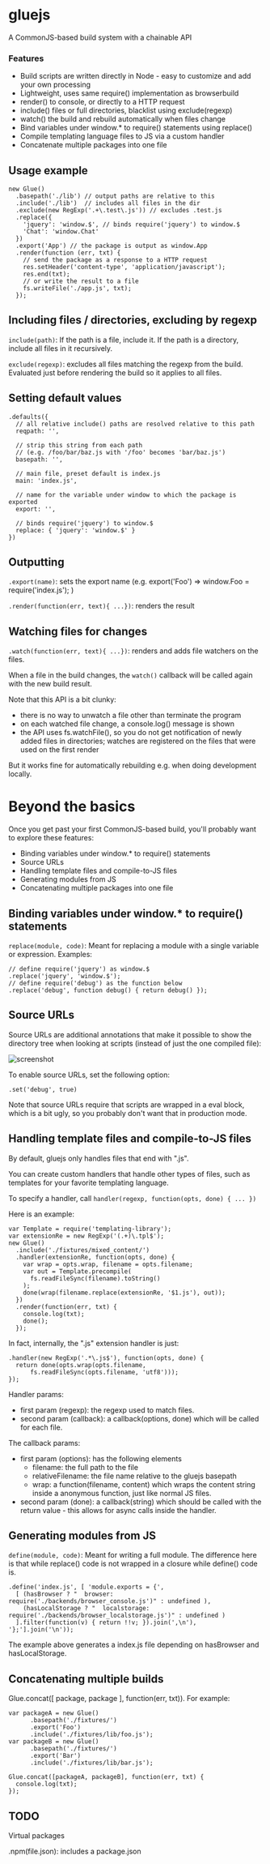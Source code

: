 # gluejs

A CommonJS-based build system with a chainable API

### Features

- Build scripts are written directly in Node - easy to customize and add your own processing
- Lightweight, uses same require() implementation as browserbuild
- render() to console, or directly to a HTTP request
- include() files or full directories, blacklist using exclude(regexp)
- watch() the build and rebuild automatically when files change
- Bind variables under window.* to require() statements using replace()
- Compile templating language files to JS via a custom handler
- Concatenate multiple packages into one file

## Usage example

    new Glue()
      .basepath('./lib') // output paths are relative to this
      .include('./lib')  // includes all files in the dir
      .exclude(new RegExp('.+\.test\.js')) // excludes .test.js
      .replace({
        'jquery': 'window.$', // binds require('jquery') to window.$
        'Chat': 'window.Chat'
      })
      .export('App') // the package is output as window.App
      .render(function (err, txt) {
        // send the package as a response to a HTTP request
        res.setHeader('content-type', 'application/javascript');
        res.end(txt);
        // or write the result to a file
        fs.writeFile('./app.js', txt);
      });

## Including files / directories, excluding by regexp

```include(path)```: If the path is a file, include it. If the path is a directory, include all files in it recursively.

```exclude(regexp)```: excludes all files matching the regexp from the build. Evaluated just before rendering the build so it applies to all files.

## Setting default values

    .defaults({
      // all relative include() paths are resolved relative to this path
      reqpath: '',

      // strip this string from each path
      // (e.g. /foo/bar/baz.js with '/foo' becomes 'bar/baz.js')
      basepath: '',

      // main file, preset default is index.js
      main: 'index.js',

      // name for the variable under window to which the package is exported
      export: '',

      // binds require('jquery') to window.$
      replace: { 'jquery': 'window.$' }
    })

## Outputting

```.export(name)```: sets the export name (e.g. export('Foo') => window.Foo = require('index.js'); )

```.render(function(err, text){ ...})```: renders the result

## Watching files for changes

```.watch(function(err, text){ ...})```: renders and adds file watchers on the files.

When a file in the build changes, the ```watch()``` callback will be called again with the new build result.

Note that this API is a bit clunky:

- there is no way to unwatch a file other than terminate the program
- on each watched file change, a console.log() message is shown
- the API uses fs.watchFile(), so you do not get notification of newly added files in directories; watches are registered on the files that were used on the first render

But it works fine for automatically rebuilding e.g. when doing development locally.

# Beyond the basics

Once you get past your first CommonJS-based build, you'll probably want to explore these features:

- Binding variables under window.* to require() statements
- Source URLs
- Handling template files and compile-to-JS files
- Generating modules from JS
- Concatenating multiple packages into one file

## Binding variables under window.* to require() statements

```replace(module, code)```: Meant for replacing a module with a single variable or expression. Examples:

    // define require('jquery') as window.$
    .replace('jquery', 'window.$');
    // define require('debug') as the function below
    .replace('debug', function debug() { return debug() });

## Source URLs

Source URLs are additional annotations that make it possible to show the directory tree when looking at scripts (instead of just the one compiled file):

![screenshot](https://github.com/mixu/gluejs/raw/master/test/sample/sourceurl.png)

To enable source URLs, set the following option:

    .set('debug', true)

Note that source URLs require that scripts are wrapped in a eval block, which is a bit ugly, so you probably don't want that in production mode.

## Handling template files and compile-to-JS files

By default, gluejs only handles files that end with ".js".

You can create custom handlers that handle other types of files, such as templates for your favorite templating language.

To specify a handler, call ```handler(regexp, function(opts, done) { ... })```

Here is an example:

    var Template = require('templating-library');
    var extensionRe = new RegExp('(.+)\.tpl$');
    new Glue()
      .include('./fixtures/mixed_content/')
      .handler(extensionRe, function(opts, done) {
        var wrap = opts.wrap, filename = opts.filename;
        var out = Template.precompile(
          fs.readFileSync(filename).toString()
        );
        done(wrap(filename.replace(extensionRe, '$1.js'), out));
      })
      .render(function(err, txt) {
        console.log(txt);
        done();
      });

In fact, internally, the ".js" extension handler is just:

    .handler(new RegExp('.*\.js$'), function(opts, done) {
      return done(opts.wrap(opts.filename,
          fs.readFileSync(opts.filename, 'utf8')));
    });

Handler params:

- first param (regexp): the regexp used to match files.
- second param (callback): a callback(options, done) which will be called for each file.

The callback params:

- first param (options): has the following elements
  - filename: the full path to the file
  - relativeFilename: the file name relative to the gluejs basepath
  - wrap: a function(filename, content) which wraps the content string inside a anonymous function, just like normal JS files.
- second param (done): a callback(string) which should be called with the return value - this allows for async calls inside the handler.

## Generating modules from JS

```define(module, code)```: Meant for writing a full module. The difference here is that while replace() code is not wrapped in a closure while define() code is.

    .define('index.js', [ 'module.exports = {',
      [ (hasBrowser ? "  browser: require('./backends/browser_console.js')" : undefined ),
        (hasLocalStorage ? "  localstorage: require('./backends/browser_localstorage.js')" : undefined )
      ].filter(function(v) { return !!v; }).join(',\n'),
    '};'].join('\n'));

The example above generates a index.js file depending on hasBrowser and hasLocalStorage.

## Concatenating multiple builds

Glue.concat([ package, package ], function(err, txt)). For example:

    var packageA = new Glue()
          .basepath('./fixtures/')
          .export('Foo')
          .include('./fixtures/lib/foo.js');
    var packageB = new Glue()
          .basepath('./fixtures/')
          .export('Bar')
          .include('./fixtures/lib/bar.js');

    Glue.concat([packageA, packageB], function(err, txt) {
      console.log(txt);
    });

## TODO

Virtual packages

.npm(file.json): includes a package.json
